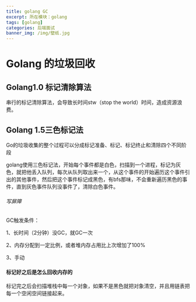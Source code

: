 ```yaml
---
title: golang GC
excerpt: 所在模块：golang
tags: [golang]
categories: 后端面试
banner_img: /img/壁纸.jpg
---
```


# Golang 的垃圾回收

## Golang1.0 标记清除算法

串行的标记清除算法，会导致长时间stw（stop the world）时间，造成资源浪费。

## Golang 1.5三色标记法

Go的垃圾收集的整个过程可以分成标记准备、标记、标记终止和清除四个不同阶段

​	golang使用三色标记法，开始每个事件都是白色，扫描到一个进程，标记为灰色，就把他丢入队列，每次从队列取出来一个，从这个事件的开始遍历这个事件引出的其他事件，然后把这个事件标记成黑色，有bfs那味，不会重新遍历黑色的事件，直到灰色事件队列没事件了，清除白色事件。

###### 写屏障



GC触发条件：

1、长时间（2分钟）没GC，就GC一次

2、内存分配到一定比例，或者堆内存占用比上次增加了100%

3、手动



#### 标记好之后是怎么回收内存的

​	标记完之后会扫描堆栈中每一个对象，如果不是黑色就把对象清空，并且用链表把每一个空闲空间链接起来。
